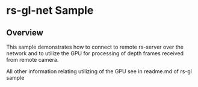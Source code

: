 # rs-gl-net Sample

## Overview

This sample demonstrates how to connect to remote rs-server over the network and to utilize the GPU for processing of depth frames received from remote camera.

All other information relating utilizing of the GPU see in readme.md of rs-gl sample
